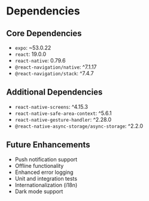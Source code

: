 # Dependencies

## Core Dependencies
- `expo`: ~53.0.22
- `react`: 19.0.0
- `react-native`: 0.79.6
- `@react-navigation/native`: ^7.1.17
- `@react-navigation/stack`: ^7.4.7

## Additional Dependencies
- `react-native-screens`: ^4.15.3
- `react-native-safe-area-context`: ^5.6.1
- `react-native-gesture-handler`: ^2.28.0
- `@react-native-async-storage/async-storage`: ^2.2.0

## Future Enhancements

- Push notification support
- Offline functionality
- Enhanced error logging
- Unit and integration tests
- Internationalization (i18n)
- Dark mode support
